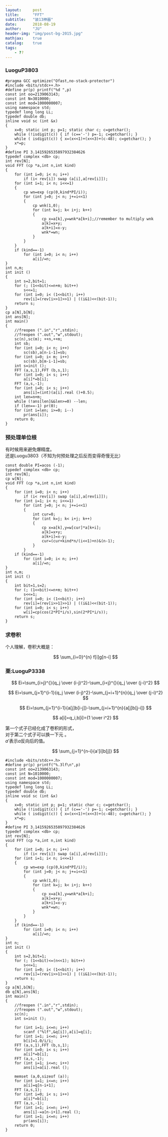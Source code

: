 ```yaml
---
layout:     post
title:      "FFT"
subtitle:   "装13神器"
date:       2018-08-19
author:     "JU"
header-img: "img/post-bg-2015.jpg"
mathjax:    true
catalog:    true
tags:
    - ??
---
```


### LuoguP3803

    #pragma GCC optimize("Ofast,no-stack-protector")
    #include <bits/stdc++.h>
    #define pr(p) printf("%d ",p)
    const int oo=2139063143;
    const int N=3010000;
    const int mod=1000000007;
    using namespace std;
    typedef long long LL;
    typedef double db;
    inline void sc (int &x)
    {
        x=0; static int p; p=1; static char c; c=getchar();
        while (!isdigit(c)) { if (c=='-') p=-1; c=getchar(); }
        while ( isdigit(c)) { x=(x<<1)+(x<<3)+(c-48); c=getchar(); }
        x*=p;
    }
    #define PI 3.1415926535897932384626
    typedef complex <db> cp;
    int rev[N];
    void FFT (cp *a,int n,int kind)
    {
        for (int i=0; i< n; i++)
            if (i< rev[i]) swap (a[i],a[rev[i]]);
        for (int i=1; i< n; i<<=1)
        {
            cp wn=exp (cp(0,kind*PI/i));
            for (int j=0; j< n; j+=i<<1)
            {
                cp wnk(1,0);
                for (int k=j; k< i+j; k++)
                {
                    cp x=a[k],y=wnk*a[k+i];//remember to multiply wnk
                    a[k]=x+y;
                    a[k+i]=x-y;
                    wnk*=wn;
                }
            }
        }
        if (kind==-1)
            for (int i=0; i< n; i++)
                a[i]/=n;
    }
    int n,m;
    int init ()
    {
        int s=2,bit=1;
        for (; (1<<bit)<=n+m; bit++)
            s<<=1;
        for (int i=0; i< (1<<bit); i++)
            rev[i]=(rev[i>>1]>>1) | ((i&1)<<(bit-1));
        return s;
    }
    cp a[N],b[N];
    int ans[N];
    int main()
    {
        //freopen (".in","r",stdin);
        //freopen (".out","w",stdout);
        sc(n),sc(m); ++n,++m;
        int sb;
        for (int i=0; i< n; i++)
            sc(sb),a[n-i-1]=sb;
        for (int i=0; i< m; i++)
            sc(sb),b[m-i-1]=sb;
        int s=init ();
        FFT (a,s,1),FFT (b,s,1);
        for (int i=0; i< s; i++)
            a[i]*=b[i];
        FFT (a,s,-1);
        for (int i=0; i< s; i++)
            ans[i]=(int)(a[i].real ()+0.5);
        int len=n+m;
        while (!ans[len]&&len>=0) --len;
        if (len==-1) pr(0);
        for (int i=len; i>=0; i--)
            pr(ans[i]);
        return 0;
    }

### 预处理单位根
有时候用来避免爆精度。  
还是Luogu3803（不知为何预处理之后反而变得奇慢无比）

    const double PI=acos (-1);
    typedef complex <db> cp;
    int rev[N];
    cp w[N];
    void FFT (cp *a,int n,int kind)
    {
        for (int i=0; i< n; i++)
            if (i< rev[i]) swap (a[i],a[rev[i]]);
        for (int i=1; i< n; i<<=1)
            for (int j=0; j< n; j+=i<<1)
            {
                int cur=0;
                for (int k=j; k< i+j; k++)
                {
                    cp x=a[k],y=w[cur]*a[k+i];
                    a[k]=x+y;
                    a[k+i]=x-y;
                    cur=(cur+kind*n/(i<<1)+n)&(n-1);
                }
            }
        if (kind==-1)
            for (int i=0; i< n; i++)
                a[i]/=n;
    }
    int n,m;
    int init ()
    {
        int bit=1,s=2;
        for (; (1<<bit)<=n+m; bit++)
            s<<=1;
        for (int i=0; i< (1<<bit); i++)
            rev[i]=(rev[i>>1]>>1) | ((i&1)<<(bit-1));
        for (int i=0; i< s; i++)
            w[i]=cp(cos(2*PI*i/s),sin(2*PI*i/s));
        return s;
    }


### 求卷积
个人理解，卷积大概是：  

$$
\sum_{i=0}^{n} f[i]g[n-i]
$$

### 栗:LuoguP3338

$$
Ei=\sum_{i>j}^{}{q_j \over (i-j)^2}-\sum_{i<j}^{}{q_j \over (j-i)^2}
$$

$$
Ei=\sum_{j=1}^{i-1}{q_j \over (i-j)^2}-\sum_{j=i+1}^{n}{q_j \over (j-i)^2}
$$

$$
Ei=\sum_{j=1}^{i-1}{a[j]b[i-j]}-\sum_{j=i+1}^{n}{a[j]b[j-i]}
$$

$$
a[i]=q_i,b[i]={1 \over i^2}
$$

第一个式子已经化成了卷积的形式，  
对于第二个式子可以换一下元 。    
$a'$表示$a$反向后的值。

$$
\sum_{j=1}^{n-i}{a'[i]b[j]}
$$


    #include <bits/stdc++.h>
    #define pr(p) printf("%.3lf\n",p)
    const int oo=2139063143;
    const int N=1010000;
    const int mod=1000000007;
    using namespace std;
    typedef long long LL;
    typedef double db;
    inline void sc (int &x)
    {
        x=0; static int p; p=1; static char c; c=getchar();
        while (!isdigit(c)) { if (c=='-') p=-1; c=getchar(); }
        while ( isdigit(c)) { x=(x<<1)+(x<<3)+(c-48); c=getchar(); }
        x*=p;
    }
    #define PI 3.1415926535897932384626
    typedef complex <db> cp;
    int rev[N];
    void FFT (cp *a,int n,int kind)
    {
        for (int i=0; i< n; i++)
            if (i< rev[i]) swap (a[i],a[rev[i]]);
        for (int i=1; i< n; i<<=1)
        {
            cp wn=exp (cp(0,kind*PI/i));
            for (int j=0; j< n; j+=i<<1)
            {
                cp wnk(1,0);
                for (int k=j; k< i+j; k++)
                {
                    cp x=a[k],y=wnk*a[k+i];
                    a[k]=x+y;
                    a[k+i]=x-y;
                    wnk*=wn;
                }
            }
        }
        if (kind==-1)
            for (int i=0; i< n; i++)
                a[i]/=n;
    }
    int n;
    int init ()
    {
        int s=2,bit=1;
        for (; (1<<bit)<=(n<<1); bit++)
            s<<=1;
        for (int i=0; i< (1<<bit); i++)
            rev[i]=(rev[i>>1]>>1) | ((i&1)<<(bit-1));
        return s;
    }
    cp a[N],b[N];
    db q[N],ans[N];
    int main()
    {
        //freopen (".in","r",stdin);
        //freopen (".out","w",stdout);
        sc(n);
        int s=init ();

        for (int i=1; i<=n; i++)
            scanf ("%lf",&q[i]),a[i]=q[i];
        for (int i=1; i<=n; i++)
            b[i]=1.0/i/i;
        FFT (a,s,1),FFT (b,s,1);
        for (int i=0; i< s; i++)
            a[i]*=b[i];
        FFT (a,s,-1);
        for (int i=1; i<=n; i++)
            ans[i]=a[i].real ();

        memset (a,0,sizeof (a));
        for (int i=1; i<=n; i++)
            a[i]=q[n-i+1];
        FFT (a,s,1);
        for (int i=0; i< s; i++)
            a[i]*=b[i];
        FFT (a,s,-1);
        for (int i=1; i<=n; i++)
            ans[i]-=a[n-i+1].real ();
        for (int i=1; i<=n; i++)
            pr(ans[i]);
        return 0;
    }
